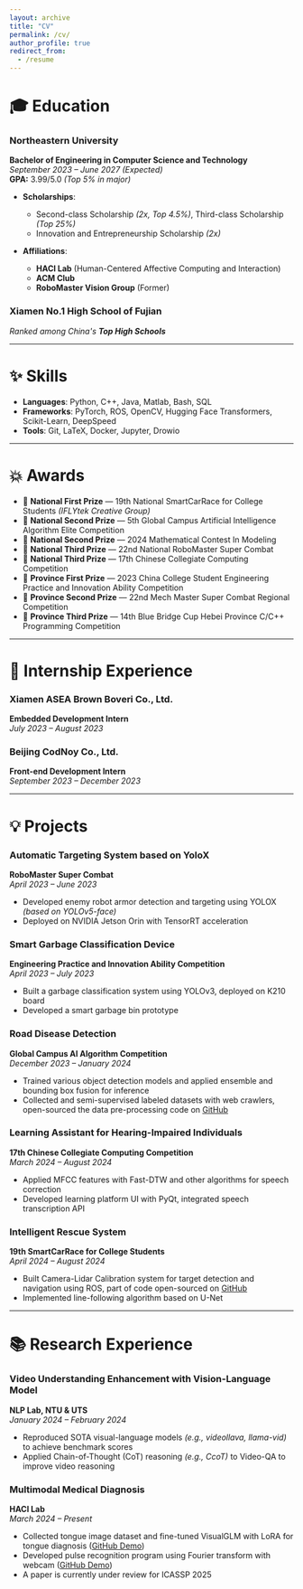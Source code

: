 ```yaml
---
layout: archive
title: "CV"
permalink: /cv/
author_profile: true
redirect_from:
  - /resume
---
```


# 🎓 **Education**

### **Northeastern University**  
**Bachelor of Engineering in Computer Science and Technology**  
_September 2023 – June 2027 (Expected)_  
**GPA:** 3.99/5.0 _(Top 5% in major)_

- **Scholarships**:
  - Second-class Scholarship _(2x, Top 4.5%)_, Third-class Scholarship _(Top 25%)_
  - Innovation and Entrepreneurship Scholarship _(2x)_

- **Affiliations**:
  - **HACI Lab** (Human-Centered Affective Computing and Interaction)
  - **ACM Club**
  - **RoboMaster Vision Group** (Former)

### **Xiamen No.1 High School of Fujian**  
_Ranked among China's **Top High Schools**_

---

# ✨ **Skills**

- **Languages**: Python, C++, Java, Matlab, Bash, SQL  
- **Frameworks**: PyTorch, ROS, OpenCV, Hugging Face Transformers, Scikit-Learn, DeepSpeed  
- **Tools**: Git, LaTeX, Docker, Jupyter, Drowio

---

# 💥 **Awards**

- 🥇 **National First Prize** — 19th National SmartCarRace for College Students _(IFLYtek Creative Group)_
- 🥈 **National Second Prize** — 5th Global Campus Artificial Intelligence Algorithm Elite Competition
- 🥈 **National Second Prize** — 2024 Mathematical Contest In Modeling
- 🥉 **National Third Prize** — 22nd National RoboMaster Super Combat
- 🥉 **National Third Prize** — 17th Chinese Collegiate Computing Competition
- 🏅 **Province First Prize** — 2023 China College Student Engineering Practice and Innovation Ability Competition
- 🏅 **Province Second Prize** — 22nd Mech Master Super Combat Regional Competition
- 🏅 **Province Third Prize** — 14th Blue Bridge Cup Hebei Province C/C++ Programming Competition

---

# 🤝 **Internship Experience**

### **Xiamen ASEA Brown Boveri Co., Ltd.**  
**Embedded Development Intern**  
_July 2023 – August 2023_

### **Beijing CodNoy Co., Ltd.**  
**Front-end Development Intern**  
_September 2023 – December 2023_

---

# 💡 **Projects**

### **Automatic Targeting System based on YoloX**  
**RoboMaster Super Combat**  
_April 2023 – June 2023_  
- Developed enemy robot armor detection and targeting using YOLOX _(based on YOLOv5-face)_  
- Deployed on NVIDIA Jetson Orin with TensorRT acceleration  

### **Smart Garbage Classification Device**  
**Engineering Practice and Innovation Ability Competition**  
_April 2023 – July 2023_  
- Built a garbage classification system using YOLOv3, deployed on K210 board  
- Developed a smart garbage bin prototype  

### **Road Disease Detection**  
**Global Campus AI Algorithm Competition**  
_December 2023 – January 2024_  
- Trained various object detection models and applied ensemble and bounding box fusion for inference  
- Collected and semi-supervised labeled datasets with web crawlers, open-sourced the data pre-processing code on [GitHub](https://github.com/zin-Fu/Automation-Data-Processing)

### **Learning Assistant for Hearing-Impaired Individuals**  
**17th Chinese Collegiate Computing Competition**  
_March 2024 – August 2024_  
- Applied MFCC features with Fast-DTW and other algorithms for speech correction  
- Developed learning platform UI with PyQt, integrated speech transcription API  

### **Intelligent Rescue System**  
**19th SmartCarRace for College Students**  
_April 2024 – August 2024_  
- Built Camera-Lidar Calibration system for target detection and navigation using ROS, part of code open-sourced on [GitHub](https://github.com/zin-Fu/YOLOv5-ROS-Navigation)  
- Implemented line-following algorithm based on U-Net  

---

# 📚 **Research Experience**

### **Video Understanding Enhancement with Vision-Language Model**  
**NLP Lab, NTU & UTS**  
_January 2024 – February 2024_  
- Reproduced SOTA visual-language models _(e.g., videollava, llama-vid)_ to achieve benchmark scores  
- Applied Chain-of-Thought (CoT) reasoning _(e.g., CcoT)_ to Video-QA to improve video reasoning  

### **Multimodal Medical Diagnosis**  
**HACI Lab**  
_March 2024 – Present_  
- Collected tongue image dataset and fine-tuned VisualGLM with LoRA for tongue diagnosis ([GitHub Demo](https://github.com/zin-Fu/Tongue-Segmentation-and-classification))  
- Developed pulse recognition program using Fourier transform with webcam ([GitHub Demo](https://github.com/zin-Fu/WristRateMonitor))  
- A paper is currently under review for ICASSP 2025
